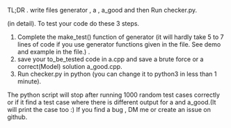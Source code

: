 
TL;DR .
write files generator , a , a_good and then Run checker.py.

(in detail).
To test your code do these 3 steps.
1. Complete the make_test() function of generator (it will hardly take 5 to 7 lines of code if you use generator functions given in the file. See demo and example in the file.) . 
2. save your to_be_tested code in a.cpp and save a brute force or a correct(Model) solution a_good.cpp.
3. Run checker.py in python (you can change it to python3 in less than 1 minute). 


The python script will stop after running 1000 random test cases correctly or if it find a test case where there is different output for a and a_good.(It will print the case too :)
If you find a bug , DM me or create an issue on github.

